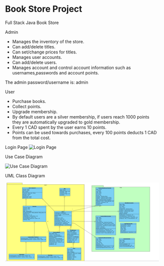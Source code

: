 # Book Store Project

Full Stack Java Book Store

Admin
- Manages the inventory of the store.
- Can add/delete titles.
- Can set/change prices for titles.
- Manages user accounts.
- Can add/delete users.
- Manages account and control account information such as usernames,passwords and account points.

The admin password/username is: admin

User
- Purchase books.
- Collect points.
- Upgrade membership.
- By default users are a silver membership, if users reach 1000 points they are automatically upgraded to gold membership.
- Every 1 CAD spent by the user earns 10 points.
- Points can be used towards purchases, every 100 points deducts 1 CAD from the total cost.

Login Page
![Login Page](Images/Login.png)

Use Case Diagram

![Use Case Diagram](Images/UC_D.png)

UML Class Diagram

![UML Class Diagram](Images/UML_CD.png)
